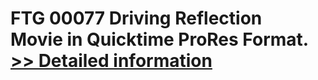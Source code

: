 # FTG 00077 Driving Reflection<br />Movie in Quicktime ProRes Format.<br />[>> Detailed information](https://secure.shareit.com/shareit/product.html?productid=300618459&affiliateid=200057808)
